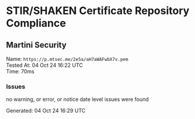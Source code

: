 # STIR/SHAKEN Certificate Repository Compliance

## Martini Security

Name: `https://p.mtsec.me/2e5a/aH7aWAFwbX7v.pem`\
Tested At: 04 Oct 24 16:22 UTC\
Time: 70ms

### Issues

no warning, or error, or notice date level issues were found

Generated: 04 Oct 24 16:29 UTC